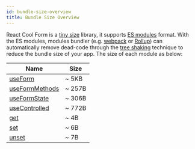 ```yaml
---
id: bundle-size-overview
title: Bundle Size Overview
---
```


React Cool Form is a [tiny size](https://bundlephobia.com/result?p=react-cool-form) library, it supports [ES modules](https://hacks.mozilla.org/2018/03/es-modules-a-cartoon-deep-dive) format. With the ES modules, modules bundler (e.g. [webpack](https://webpack.js.org) or [Rollup](https://rollupjs.org/guide)) can automatically remove dead-code through the [tree shaking](https://developer.mozilla.org/en-US/docs/Glossary/Tree_shaking) technique to reduce the bundle size of your app. The size of each module as below:

| Name                                                | Size   |
| --------------------------------------------------- | ------ |
| [useForm](../api-reference/use-form)                | ~ 5KB  |
| [useFormMethods](../api-reference/use-form-methods) | ~ 257B |
| [useFormState](../api-reference/use-form-state)     | ~ 306B |
| [useControlled](../api-reference/use-controlled)    | ~ 772B |
| [get](../api-reference/utility-functions#get)       | ~ 4B   |
| [set](../api-reference/utility-functions#set)       | ~ 6B   |
| [unset](../api-reference/utility-functions#unset)   | ~ 7B   |
